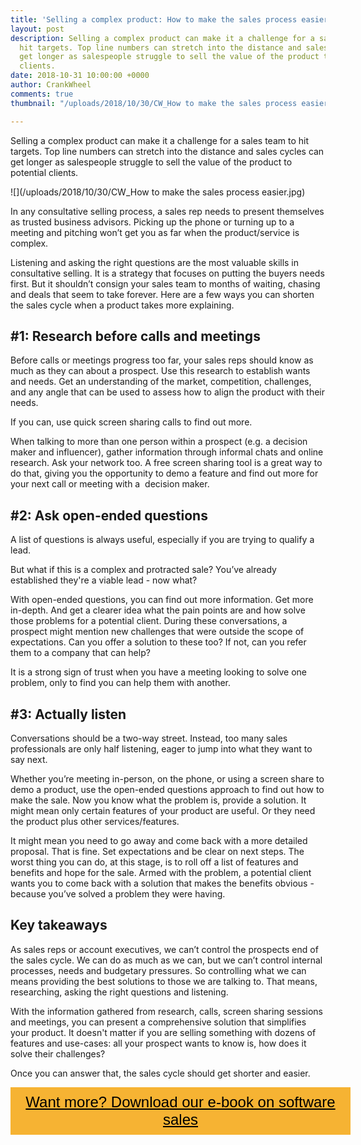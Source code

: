 ```yaml
---
title: 'Selling a complex product: How to make the sales process easier?'
layout: post
description: Selling a complex product can make it a challenge for a sales team to
  hit targets. Top line numbers can stretch into the distance and sales cycles can
  get longer as salespeople struggle to sell the value of the product to potential
  clients.
date: 2018-10-31 10:00:00 +0000
author: CrankWheel
comments: true
thumbnail: "/uploads/2018/10/30/CW_How to make the sales process easier.jpg"

---
```

Selling a complex product can make it a challenge for a sales team to hit targets. Top line numbers can stretch into the distance and sales cycles can get longer as salespeople struggle to sell the value of the product to potential clients.

![](/uploads/2018/10/30/CW_How to make the sales process easier.jpg)

In any consultative selling process, a sales rep needs to present themselves as trusted business advisors. Picking up the phone or turning up to a meeting and pitching won’t get you as far when the product/service is complex.

Listening and asking the right questions are the most valuable skills in consultative selling. It is a strategy that focuses on putting the buyers needs first. But it shouldn’t consign your sales team to months of waiting, chasing and deals that seem to take forever. Here are a few ways you can shorten the sales cycle when a product takes more explaining.

## #1: Research before calls and meetings

Before calls or meetings progress too far, your sales reps should know as much as they can about a prospect. Use this research to establish wants and needs. Get an understanding of the market, competition, challenges, and any angle that can be used to assess how to align the product with their needs.

If you can, use quick screen sharing calls to find out more.

When talking to more than one person within a prospect (e.g. a decision maker and influencer), gather information through informal chats and online research. Ask your network too. A free screen sharing tool is a great way to do that, giving you the opportunity to demo a feature and find out more for your next call or meeting with a  decision maker.

## #2: Ask open-ended questions

A list of questions is always useful, especially if you are trying to qualify a lead.

But what if this is a complex and protracted sale? You’ve already established they're a viable lead - now what?

With open-ended questions, you can find out more information. Get more in-depth. And get a clearer idea what the pain points are and how solve those problems for a potential client. During these conversations, a prospect might mention new challenges that were outside the scope of expectations. Can you offer a solution to these too? If not, can you refer them to a company that can help?

It is a strong sign of trust when you have a meeting looking to solve one problem, only to find you can help them with another.

## #3: Actually listen

Conversations should be a two-way street. Instead, too many sales professionals are only half listening, eager to jump into what they want to say next.

Whether you’re meeting in-person, on the phone, or using a screen share to demo a product, use the open-ended questions approach to find out how to make the sale. Now you know what the problem is, provide a solution. It might mean only certain features of your product are useful. Or they need the product plus other services/features.

It might mean you need to go away and come back with a more detailed proposal. That is fine. Set expectations and be clear on next steps. The worst thing you can do, at this stage, is to roll off a list of features and benefits and hope for the sale. Armed with the problem, a potential client wants you to come back with a solution that makes the benefits obvious - because you’ve solved a problem they were having.

## Key takeaways

As sales reps or account executives, we can’t control the prospects end of the sales cycle. We can do as much as we can, but we can’t control internal processes, needs and budgetary pressures. So controlling what we can means providing the best solutions to those we are talking to. That means, researching, asking the right questions and listening.

With the information gathered from research, calls, screen sharing sessions and meetings, you can present a comprehensive solution that simplifies your product. It doesn't matter if you are selling something with dozens of features and use-cases: all your prospect wants to know is, how does it solve their challenges?

Once you can answer that, the sales cycle should get shorter and easier.

<style> .btn-signup { padding-top: 11px !important; border-radius: 0px !important; background-color: #f6b333; text-align: center; padding: 10px 20px !important; border: 0px !important; width: 100%; margin-bottom: 20px; } .btn-signup a { color: black !important; font-family: 'Titillium Web', sans-serif; font-size: 24px !important; font-weight: normal !important; } </style>

<div class="btn-signup"><a style="cursor: pointer;" href="/sign-up-to-download">Want more? Download our e-book on software sales</a></div>